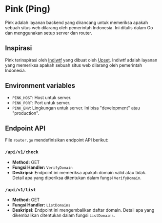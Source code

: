 # Pink (Ping)

Pink adalah layanan backend yang dirancang untuk memeriksa apakah sebuah situs web dilarang oleh pemerintah Indonesia. Ini ditulis dalam Go dan menggunakan setup server dan router.

## Inspirasi

Pink terinspirasi oleh [Indiwtf](https://indiwtf.upset.dev/) yang dibuat oleh [Upset](https://upset.dev/). Indiwtf adalah layanan yang memeriksa apakah sebuah situs web dilarang oleh pemerintah Indonesia.

## Environment variables

- `PINK_HOST`: Host untuk server.
- `PINK_PORT`: Port untuk server.
- `PINK_ENV`: Lingkungan untuk server. Ini bisa "development" atau "production".

## Endpoint API

File `router.go` mendefinisikan endpoint API berikut:

### `/api/v1/check`

- **Method:** GET
- **Fungsi Handler:** `VerifyDomain`
- **Deskripsi:** Endpoint ini memeriksa apakah domain valid atau tidak. Detail apa yang diperiksa ditentukan dalam fungsi `VerifyDomain`.

### `/api/v1/list`

- **Method:** GET
- **Fungsi Handler:** `ListDomains`
- **Deskripsi:** Endpoint ini mengembalikan daftar domain. Detail apa yang dikembalikan ditentukan dalam fungsi `ListDomains`.
